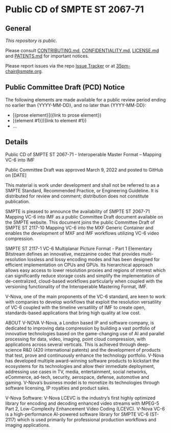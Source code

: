 # Public CD of SMPTE ST 2067-71

## General

_This repository is *public*._

Please consult [CONTRIBUTING.md](./CONTRIBUTING.md), [CONFIDENTIALITY.md](./CONFIDENTIALITY.md), [LICENSE.md](./LICENSE.md) and
[PATENTS.md](./PATENTS.md) for important notices.


Please report issues via the repo [Issue Tracker](https://github.com/SMPTE/st2067-71/issues) or at [35pm-chair@smpte.org](mailto:35pm-chair@smpte.org).

## Public Committee Draft (PCD) Notice

The following elements are made available for a public review period ending no earlier than {YYYY-MM-DD}, and no later than {YYYY-MM-DD}:

* [{prose element}]({link to prose element})
* [{element #1}]({link to element #1})
* ...

## Details

Public CD of SMPTE ST 2067-71 - Interoperable Master Format – Mapping VC-6 into IMF

Public Committee Draft was approved March 9, 2022 and posted to GitHub on [DATE]

This material is work under development and shall not be referred to as a SMPTE Standard, Recommended Practice, or Engineering Guideline. It is distributed for review and comment; distribution does not constitute publication.

SMPTE is pleased to announce the availability of SMPTE ST 2067-71 Mapping VC-6 into IMF as a public Committee Draft document available on the SMPTE website. This document joins the public Committee Draft of SMPTE ST 2117-10 Mapping VC-6 into the MXF Generic Container and enables the development of MXF and IMF workflows utilizing VC-6 video compression.

SMPTE ST 2117-1 VC-6 Multiplanar Picture Format - Part 1 Elementary Bitstream defines an innovative, mezzanine codec that provides multi-resolution lossless and lossy encoding modes and has been designed for efficient implementation on CPUs and GPUs. Its hierarchical approach allows easy access to lower resolution proxies and regions of interest which can significantly reduce storage costs and simplify the implementation of de-centralized, cloud-based workflows particularly when coupled with the versioning functionality of the Interoperable Mastering Format, IMF.

V-Nova, one of the main proponents of the VC-6 standard, are keen to work with companies to develop workflows that exploit the resolution versatility of VC-6 coupled with the timeline versatility of IMF to create open, standards-based applications that bring high quality at low cost.

ABOUT V-NOVA
V-Nova, a London based IP and software company, is dedicated to improving data compression by building a vast portfolio of innovative technologies based on the game-changing use of AI and parallel processing for data, video, imaging, point cloud compression, with applications across several verticals. This is achieved through deep-science R&D (420 international patents) and the development of products that test, prove and continuously enhance the technology portfolio. V-Nova has developed multiple award-winning software products to kickstart the ecosystems for its technologies and allow their immediate deployment, addressing use cases in TV, media, entertainment, social networks, eCommerce, ad-tech, security, aerospace, defense, automotive and gaming. V-Nova’s business model is to monetize its technologies through software licensing, IP royalties and product sales.

V-Nova Software:
V-Nova LCEVC is the industry’s first highly optimized library for encoding and decoding enhanced video streams with MPEG-5 Part 2, Low-Complexity Enhancement Video Coding (LCEVC).
V-Nova VC-6 is a high-performance AI-powered software library for SMPTE VC-6 (ST-2117) which is used primarily for professional production workflows and imaging applications.

